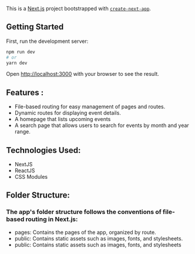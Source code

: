 This is a [Next.js](https://nextjs.org/) project bootstrapped with [`create-next-app`](https://github.com/vercel/next.js/tree/canary/packages/create-next-app).

## Getting Started

First, run the development server:

```bash
npm run dev
# or
yarn dev
```

Open [http://localhost:3000](http://localhost:3000) with your browser to see the result.

## Features :
- File-based routing for easy management of pages and routes.
- Dynamic routes for displaying event details.
- A homepage that lists upcoming events
- A search page that allows users to search for events by month and year range.

## Technologies Used:
 - NextJS
 - ReactJS
 - CSS Modules

## Folder Structure:
 ### The app's folder structure follows the conventions of file-based routing in Next.js:
 - pages: Contains the pages of the app, organized by route.
 - public: Contains static assets such as images, fonts, and stylesheets.
 - public: Contains static assets such as images, fonts, and stylesheets
